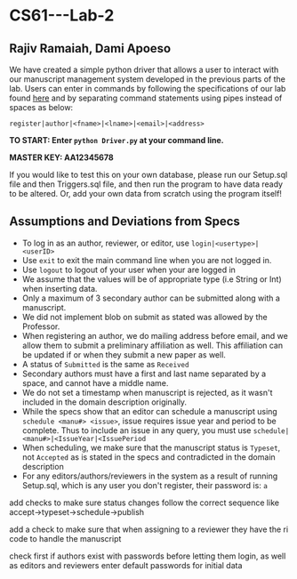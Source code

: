 # CS61---Lab-2
## Rajiv Ramaiah, Dami Apoeso


We have created a simple python driver that allows a user to interact with our manuscript management system developed in the previous parts of the lab. Users can enter in commands by following the specifications of our lab found [here](http://www.cs.dartmouth.edu/~cs61/Labs/Lab%202/Lab%202.html) and by separating command statements using pipes instead of spaces as below:

`register|author|<fname>|<lname>|<email>|<address>`

**TO START: Enter `python Driver.py` at your command line.**

**MASTER KEY: AA12345678**

If you would like to test this on your own database, please run our Setup.sql file and then Triggers.sql file, and then run the program to have data ready to be altered. Or, add your own data from scratch using the program itself!


## Assumptions and Deviations from Specs
- To log in as an author, reviewer, or editor, use `login|<usertype>|<userID>`
- Use `exit` to exit the main command line when you are not logged in.
- Use `logout` to logout of your user when your are logged in
- We assume that the values will be of appropriate type (i.e String or Int) when inserting data.
- Only a maximum of 3 secondary author can be submitted along with a manuscript.
- We did not implement blob on submit as stated was allowed by the Professor.
- When registering an author, we do mailing address before email, and we allow them to submit a preliminary affiliation as well. This affiliation can be updated if or when they submit a new paper as well.
- A status of `Submitted` is the same as `Received`
- Secondary authors must have a first and last name separated by a space, and cannot have a middle name.
- We do not set a timestamp when manuscript is rejected, as it wasn't included in the domain description originally.
- While the specs show that an editor can schedule a manuscript using `schedule <manu#> <issue>`, issue requires issue year and period to be complete. Thus to include an issue in any query, you must use `schedule|<manu#>|<IssueYear|<IssuePeriod`
- When scheduling, we make sure that the manuscript status is `Typeset`, not `Accepted` as is stated in the specs and contradicted in the domain description
- For any editors/authors/reviewers in the system as a result of running Setup.sql, which is any user you don't register, their password is: `a`




add checks to make sure status changes follow the correct sequence like accept->typeset->schedule->publish

add a check to make sure that when assigning to a reviewer they have the ri code to handle the manuscript


check first if authors exist with passwords before letting them login, as well as editors and reviewers
enter default passwords for initial data